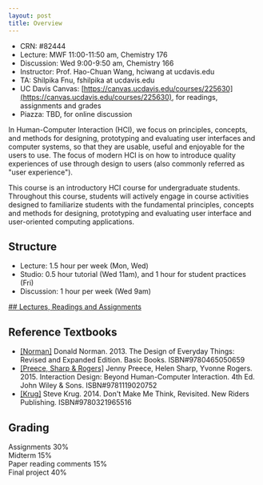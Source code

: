 ```yaml
---
layout: post
title: Overview
---
```

- CRN: #82444
- Lecture: MWF 11:00-11:50 am, Chemistry 176
- Discussion: Wed 9:00-9:50 am, Chemistry 166
- Instructor: Prof. Hao-Chuan Wang, hciwang at ucdavis.edu
- TA: Shilpika Fnu, fshilpika at ucdavis.edu
- UC Davis Canvas: [https://canvas.ucdavis.edu/courses/225630](https://canvas.ucdavis.edu/courses/225630), for readings, assignments and grades
- Piazza: TBD, for online discussion

In Human-Computer Interaction (HCI), we focus on principles, concepts, and methods for designing, prototyping and evaluating user interfaces and computer systems, so that they are usable, useful and enjoyable for the users to use. The focus of modern HCI is on how to introduce quality experiences of use through design to users (also commonly referred as "user experience"). 

This course is an introductory HCI course for undergraduate students. Throughout this course, students will actively engage in course activities designed to familiarize students with the fundamental principles, concepts and methods for designing, prototyping and evaluating user interface and user-oriented computing applications. 

## Structure

- Lecture: 1.5 hour per week (Mon, Wed)
- Studio: 0.5 hour tutorial (Wed 11am), and 1 hour for student practices (Fri)
- Discussion: 1 hour per week (Wed 9am)

[## Lectures, Readings and Assignments](https://hciwang.github.io/lectures/)

## Reference Textbooks
- [[Norman]](https://www.basicbooks.com/titles/don-norman/the-design-of-everyday-things/9780465050659/) Donald Norman. 2013. The Design of Everyday Things: Revised and Expanded Edition. Basic Books. ISBN#9780465050659
- [[Preece, Sharp & Rogers]](http://www.id-book.com/) Jenny Preece, Helen Sharp, Yvonne Rogers. 2015. Interaction Design: Beyond Human-Computer Interaction. 4th Ed. John Wiley & Sons. ISBN#9781119020752
-	[[Krug]](https://www.amazon.com/Dont-Make-Think-Revisited-Usability/dp/0321965515/) Steve Krug. 2014. Don't Make Me Think, Revisited. New Riders Publishing. ISBN#9780321965516

## Grading
Assignments 30%  
Midterm 15%  
Paper reading comments 15%  
Final project 40%
